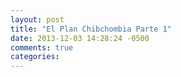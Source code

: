 ```yaml
---
layout: post
title: "El Plan Chibchombia Parte 1"
date: 2013-12-03 14:28:24 -0500
comments: true
categories: 
---
```

